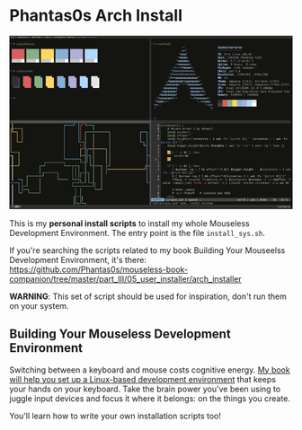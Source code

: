# Phantas0s Arch Install

[![Mousless Development Environment](screen_780.png)](screen.png)


This is my **personal install scripts** to install my whole Mouseless Development Environment. The entry point is the file `install_sys.sh`.

If you're searching the scripts related to my book Building Your Mouseelss Development Environment, it's there: https://github.com/Phantas0s/mouseless-book-companion/tree/master/part_III/05_user_installer/arch_installer

**WARNING**: This set of script should be used for inspiration, don't run them on your system.

## Building Your Mouseless Development Environment

Switching between a keyboard and mouse costs cognitive energy. [My book will help you set up a Linux-based development environment](https://themouseless.dev) that keeps your hands on your keyboard. Take the brain power you've been using to juggle input devices and focus it where it belongs: on the things you create.

You'll learn how to write your own installation scripts too!

